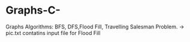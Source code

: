 # Graphs-C-
Graphs Algorithms: BFS, DFS,Flood Fill, Travelling Salesman Problem.
-> pic.txt contatins input file for Flood Fill
